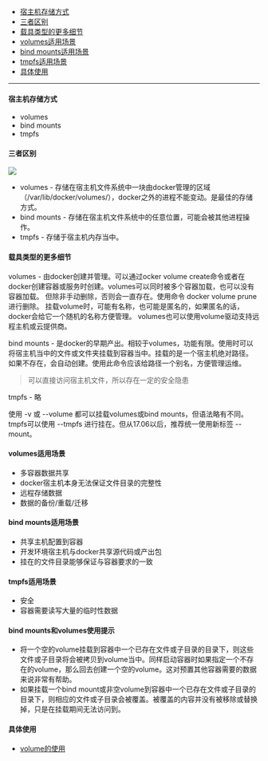 * [宿主机存储方式](#宿主机存储方式)
* [三者区别](#三者区别)
* [载具类型的更多细节](#载具类型的更多细节)
* [volumes适用场景](#volumes适用场景)
* [bind mounts适用场景](#bind-mounts适用场景)
* [tmpfs适用场景](#tmpfs适用场景)
* [具体使用](#具体使用)
---
#### 宿主机存储方式
* volumes
* bind mounts
* tmpfs

#### 三者区别
![](https://docs.docker.com/storage/images/types-of-mounts.png)

* volumes - 存储在宿主机文件系统中一块由docker管理的区域（/var/lib/docker/volumes/），docker之外的进程不能变动。是最佳的存储方式。
* bind mounts - 存储在宿主机文件系统中的任意位置，可能会被其他进程操作。
* tmpfs - 存储于宿主机内存当中。

#### 载具类型的更多细节
volumes - 由docker创建并管理。可以通过ocker volume create命令或者在docker创建容器或服务时创建。volumes可以同时被多个容器加载，也可以没有容器加载。
但除非手动删除，否则会一直存在。使用命令 docker volume prune 进行删除。
挂载volume时，可能有名称，也可能是匿名的，如果匿名的话，docker会给它一个随机的名称方便管理。
volumes也可以使用volume驱动支持远程主机或云提供商。

bind mounts - 是docker的早期产出。相较于volumes，功能有限。使用时可以将宿主机当中的文件或文件夹挂载到容器当中。挂载的是一个宿主机绝对路径。
如果不存在，会自动创建。使用此命令应该给路径一个别名，方便管理运维。

>可以直接访问宿主机文件，所以存在一定的安全隐患

tmpfs - 略

使用 -v 或 --volume 都可以挂载volumes或bind mounts，但语法略有不同。tmpfs可以使用 --tmpfs 进行挂在。但从17.06以后，推荐统一使用新标签 --mount。

#### volumes适用场景
* 多容器数据共享
* docker宿主机本身无法保证文件目录的完整性
* 远程存储数据
* 数据的备份/重载/迁移

#### bind mounts适用场景
* 共享主机配置到容器
* 开发环境宿主机与docker共享源代码或产出包
* 挂在的文件目录能够保证与容器要求的一致

#### tmpfs适用场景
* 安全
* 容器需要读写大量的临时性数据

#### bind mounts和volumes使用提示
* 将一个空的volume挂载到容器中一个已存在文件或子目录的目录下，则这些文件或子目录将会被拷贝到volume当中。同样启动容器时如果指定一个不存在的volume，那么回去创建一个空的volume。这对预置其他容器需要的数据来说非常有帮助。
* 如果挂载一个bind mount或非空volume到容器中一个已存在文件或子目录的目录下，则相应的文件或子目录会被覆盖。被覆盖的内容并没有被移除或替换掉，只是在挂载期间无法访问到。

#### 具体使用
* [volume的使用](https://github.com/yubiaohyb/docker/blob/master/use-volume.md)
